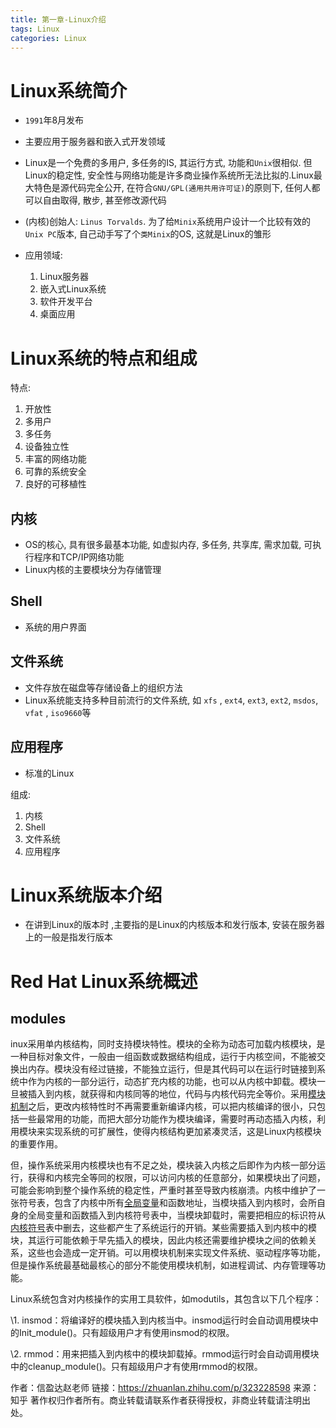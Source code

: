 ```yaml
---
title: 第一章-Linux介绍
tags: Linux
categories: Linux
---
```


# Linux系统简介

* `1991`年8月发布
* 主要应用于服务器和嵌入式开发领域

* Linux是一个免费的多用户, 多任务的IS, 其运行方式, 功能和`Unix`很相似. 但Linux的稳定性, 安全性与网络功能是许多商业操作系统所无法比拟的.Linux最大特色是源代码完全公开, 在符合`GNU/GPL(通用共用许可证)`的原则下, 任何人都可以自由取得, 散步, 甚至修改源代码
* (内核)创始人: `Linus Torvalds`. 为了给`Minix`系统用户设计一个比较有效的`Unix PC`版本, 自己动手写了个`类Minix`的OS, 这就是Linux的雏形
* 应用领域:
  1. Linux服务器
  2. 嵌入式Linux系统
  3. 软件开发平台
  4. 桌面应用



# Linux系统的特点和组成

特点:

1.  开放性
2. 多用户
3. 多任务
4. 设备独立性
5. 丰富的网络功能
6. 可靠的系统安全
7. 良好的可移植性

##  内核

* OS的核心, 具有很多最基本功能, 如虚拟内存, 多任务, 共享库, 需求加载, 可执行程序和TCP/IP网络功能
* Linux内核的主要模块分为存储管理

## Shell

* 系统的用户界面

## 文件系统

* 文件存放在磁盘等存储设备上的组织方法
* Linux系统能支持多种目前流行的文件系统, 如  `xfs` , `ext4`, `ext3`, `ext2`, `msdos`, `vfat` , `iso9660`等



## 应用程序

* 标准的Linux

组成:

1. 内核
2. Shell
3. 文件系统
4. 应用程序

# Linux系统版本介绍

* 在讲到Linux的版本时 ,主要指的是Linux的内核版本和发行版本, 安装在服务器上的一般是指发行版本

# Red Hat Linux系统概述





## modules



inux采用单内核结构，同时支持模块特性。模块的全称为动态可加载内核模块，是一种目标对象文件，一般由一组函数或数据结构组成，运行于内核空间，不能被交换出内存。模块没有经过链接，不能独立运行，但是其代码可以在运行时链接到系统中作为内核的一部分运行，动态扩充内核的功能，也可以从内核中卸载。模块一旦被插入到内核，就获得和内核同等的地位，代码与内核代码完全等价。采用[模块机制](https://www.zhihu.com/search?q=模块机制&search_source=Entity&hybrid_search_source=Entity&hybrid_search_extra={"sourceType"%3A"article"%2C"sourceId"%3A"323228598"})之后，更改内核特性时不再需要重新编译内核，可以把内核编译的很小，只包括一些最常用的功能，而把大部分功能作为模块编译，需要时再动态插入内核，利用模块来实现系统的可扩展性，使得内核结构更加紧凑灵活，这是Linux内核模块的重要作用。

但，操作系统采用内核模块也有不足之处，模块装入内核之后即作为内核一部分运行，获得和内核完全等同的权限，可以访问内核的任意部分，如果模块出了问题，可能会影响到整个操作系统的稳定性，严重时甚至导致内核崩溃。内核中维护了一张符号表，包含了内核中所有[全局变量](https://www.zhihu.com/search?q=全局变量&search_source=Entity&hybrid_search_source=Entity&hybrid_search_extra={"sourceType"%3A"article"%2C"sourceId"%3A"323228598"})和函数地址，当模块插入到内核时，会所自身的全局变量和函数插入到内核符号表中，当模块卸载时，需要把相应的标识符从[内核符号](https://www.zhihu.com/search?q=内核符号&search_source=Entity&hybrid_search_source=Entity&hybrid_search_extra={"sourceType"%3A"article"%2C"sourceId"%3A"323228598"})表中删去，这些都产生了系统运行的开销。某些需要插入到内核中的模块，其运行可能依赖于早先插入的模块，因此内核还需要维护模块之间的依赖关系，这些也会造成一定开销。可以用模块机制来实现文件系统、驱动程序等功能，但是操作系统最基础最核心的部分不能使用模块机制，如进程调试、内存管理等功能。

Linux系统包含对内核操作的实用工具软件，如modutils，其包含以下几个程序：

\1.     insmod：将编译好的模块插入到内核当中。insmod运行时会自动调用模块中的Init_module()。只有超级用户才有使用insmod的权限。

\2.     rmmod：用来把插入到内核中的模块卸载掉。rmmod运行时会自动调用模块中的cleanup_module()。只有超级用户才有使用rmmod的权限。



作者：信盈达赵老师
链接：https://zhuanlan.zhihu.com/p/323228598
来源：知乎
著作权归作者所有。商业转载请联系作者获得授权，非商业转载请注明出处。
